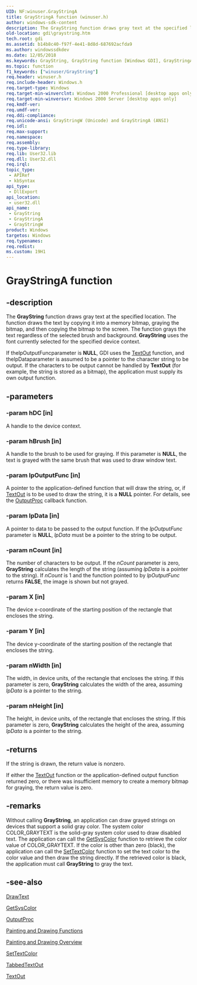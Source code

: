 ```yaml
---
UID: NF:winuser.GrayStringA
title: GrayStringA function (winuser.h)
author: windows-sdk-content
description: The GrayString function draws gray text at the specified location.
old-location: gdi\graystring.htm
tech.root: gdi
ms.assetid: b14b8c40-f97f-4e41-8d8d-687692acfda9
ms.author: windowssdkdev
ms.date: 12/05/2018
ms.keywords: GrayString, GrayString function [Windows GDI], GrayStringA, GrayStringW, _win32_GrayString, gdi.graystring, winuser/GrayString, winuser/GrayStringA, winuser/GrayStringW
ms.topic: function
f1_keywords: ["winuser/GrayString"]
req.header: winuser.h
req.include-header: Windows.h
req.target-type: Windows
req.target-min-winverclnt: Windows 2000 Professional [desktop apps only]
req.target-min-winversvr: Windows 2000 Server [desktop apps only]
req.kmdf-ver: 
req.umdf-ver: 
req.ddi-compliance: 
req.unicode-ansi: GrayStringW (Unicode) and GrayStringA (ANSI)
req.idl: 
req.max-support: 
req.namespace: 
req.assembly: 
req.type-library: 
req.lib: User32.lib
req.dll: User32.dll
req.irql: 
topic_type:
 - APIRef
 - kbSyntax
api_type:
 - DllExport
api_location:
 - user32.dll
api_name:
 - GrayString
 - GrayStringA
 - GrayStringW
product: Windows
targetos: Windows
req.typenames: 
req.redist: 
ms.custom: 19H1
---
```


# GrayStringA function


## -description


The <b>GrayString</b> function draws gray text at the specified location. The function draws the text by copying it into a memory bitmap, graying the bitmap, and then copying the bitmap to the screen. The function grays the text regardless of the selected brush and background. <b>GrayString</b> uses the font currently selected for the specified device context.

If thelpOutputFuncparameter is <b>NULL</b>, GDI uses the <a href="https://docs.microsoft.com/windows/desktop/api/wingdi/nf-wingdi-textouta">TextOut</a> function, and thelpDataparameter is assumed to be a pointer to the character string to be output. If the characters to be output cannot be handled by <b>TextOut</b> (for example, the string is stored as a bitmap), the application must supply its own output function.


## -parameters




### -param hDC [in]

A handle to the device context.


### -param hBrush [in]

A handle to the brush to be used for graying. If this parameter is <b>NULL</b>, the text is grayed with the same brush that was used to draw window text.


### -param lpOutputFunc [in]

A pointer to the application-defined function that will draw the string, or, if <a href="https://docs.microsoft.com/windows/desktop/api/wingdi/nf-wingdi-textouta">TextOut</a> is to be used to draw the string, it is a <b>NULL</b> pointer. For details, see the <a href="https://docs.microsoft.com/windows/desktop/api/winuser/nc-winuser-graystringproc">OutputProc</a> callback function.


### -param lpData [in]

A pointer to data to be passed to the output function. If the <i>lpOutputFunc</i> parameter is <b>NULL</b>, <i>lpData</i> must be a pointer to the string to be output.


### -param nCount [in]

The number of characters to be output. If the <i>nCount</i> parameter is zero, <b>GrayString</b> calculates the length of the string (assuming <i>lpData</i> is a pointer to the string). If <i>nCount</i> is 1 and the function pointed to by <i>lpOutputFunc</i> returns <b>FALSE</b>, the image is shown but not grayed.


### -param X [in]

The device x-coordinate of the starting position of the rectangle that encloses the string.


### -param Y [in]

The device y-coordinate of the starting position of the rectangle that encloses the string.


### -param nWidth [in]

The width, in device units, of the rectangle that encloses the string. If this parameter is zero, <b>GrayString</b> calculates the width of the area, assuming <i>lpData</i> is a pointer to the string.


### -param nHeight [in]

The height, in device units, of the rectangle that encloses the string. If this parameter is zero, <b>GrayString</b> calculates the height of the area, assuming <i>lpData</i> is a pointer to the string.


## -returns



If the string is drawn, the return value is nonzero.

If either the <a href="https://docs.microsoft.com/windows/desktop/api/wingdi/nf-wingdi-textouta">TextOut</a> function or the application-defined output function returned zero, or there was insufficient memory to create a memory bitmap for graying, the return value is zero.




## -remarks



Without calling <b>GrayString</b>, an application can draw grayed strings on devices that support a solid gray color. The system color COLOR_GRAYTEXT is the solid-gray system color used to draw disabled text. The application can call the <a href="https://docs.microsoft.com/windows/desktop/api/winuser/nf-winuser-getsyscolor">GetSysColor</a> function to retrieve the color value of COLOR_GRAYTEXT. If the color is other than zero (black), the application can call the <a href="https://docs.microsoft.com/windows/desktop/api/wingdi/nf-wingdi-settextcolor">SetTextColor</a> function to set the text color to the color value and then draw the string directly. If the retrieved color is black, the application must call <b>GrayString</b> to gray the text.




## -see-also




<a href="https://docs.microsoft.com/windows/desktop/api/winuser/nf-winuser-drawtext">DrawText</a>



<a href="https://docs.microsoft.com/windows/desktop/api/winuser/nf-winuser-getsyscolor">GetSysColor</a>



<a href="https://docs.microsoft.com/windows/desktop/api/winuser/nc-winuser-graystringproc">OutputProc</a>



<a href="https://docs.microsoft.com/windows/desktop/gdi/painting-and-drawing-functions">Painting and Drawing Functions</a>



<a href="https://docs.microsoft.com/windows/desktop/gdi/painting-and-drawing">Painting and Drawing Overview</a>



<a href="https://docs.microsoft.com/windows/desktop/api/wingdi/nf-wingdi-settextcolor">SetTextColor</a>



<a href="https://docs.microsoft.com/windows/desktop/api/winuser/nf-winuser-tabbedtextouta">TabbedTextOut</a>



<a href="https://docs.microsoft.com/windows/desktop/api/wingdi/nf-wingdi-textouta">TextOut</a>
 

 

